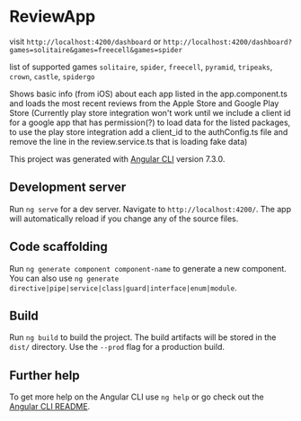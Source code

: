 # ReviewApp

visit `http://localhost:4200/dashboard`
or 
`http://localhost:4200/dashboard?games=solitaire&games=freecell&games=spider`

list of supported games `solitaire`, `spider`, `freecell`, `pyramid`, `tripeaks`, `crown`, `castle`, `spidergo`

Shows basic info (from iOS) about each app listed in the app.component.ts and loads the most recent reviews from the Apple Store and Google Play Store (Currently play store integration won't work until we include a client id for a google app that has permission(?) to load data for the listed packages, to use the play store integration add a client_id to the authConfig.ts file and remove the line in the review.service.ts that is loading fake data)

This project was generated with [Angular CLI](https://github.com/angular/angular-cli) version 7.3.0.

## Development server

Run `ng serve` for a dev server. Navigate to `http://localhost:4200/`. The app will automatically reload if you change any of the source files.

## Code scaffolding

Run `ng generate component component-name` to generate a new component. You can also use `ng generate directive|pipe|service|class|guard|interface|enum|module`.

## Build

Run `ng build` to build the project. The build artifacts will be stored in the `dist/` directory. Use the `--prod` flag for a production build.

## Further help

To get more help on the Angular CLI use `ng help` or go check out the [Angular CLI README](https://github.com/angular/angular-cli/blob/master/README.md).
